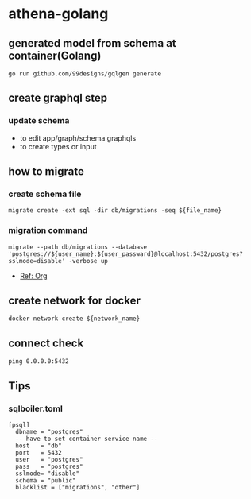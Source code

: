 # athena-golang

## generated model from schema at container(Golang)
```
go run github.com/99designs/gqlgen generate
```

## create graphql step
### update schema
- to edit app/graph/schema.graphqls
- to create types or input

## how to migrate
### create schema file
```
migrate create -ext sql -dir db/migrations -seq ${file_name}
```

### migration command
```
migrate --path db/migrations --database 'postgres://${user_name}:${user_passward}@localhost:5432/postgres?sslmode=disable' -verbose up
```
- [Ref: Org](https://github.com/golang-migrate/migrate/blob/master/database/postgres/TUTORIAL.md)


## create network for docker
```
docker network create ${network_name}
```

## connect check
```
ping 0.0.0.0:5432
```

## Tips
### sqlboiler.toml
```
[psql]
  dbname = "postgres"
  -- have to set container service name --
  host   = "db"
  port   = 5432
  user   = "postgres"
  pass   = "postgres"
  sslmode= "disable"
  schema = "public"
  blacklist = ["migrations", "other"]
```